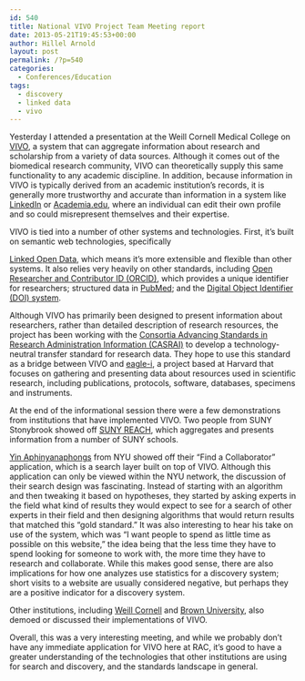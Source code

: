 ```yaml
---
id: 540
title: National VIVO Project Team Meeting report
date: 2013-05-21T19:45:53+00:00
author: Hillel Arnold
layout: post
permalink: /?p=540
categories:
  - Conferences/Education
tags:
  - discovery
  - linked data
  - vivo
---
```

Yesterday I attended a presentation at the Weill Cornell Medical College on <a href="http://vivoweb.org/" target="_blank">VIVO</a>, a system that can aggregate information about research and scholarship from a variety of data sources. Although it comes out of the biomedical research community, VIVO can theoretically supply this same functionality to any academic discipline. In addition, because information in VIVO is typically derived from an academic institution’s records, it is generally more trustworthy and accurate than information in a system like <a href="http://www.linkedin.com/" target="_blank">LinkedIn</a> or <a href="http://academia.edu/" target="_blank">Academia.edu</a>, where an individual can edit their own profile and so could misrepresent themselves and their expertise.

<!--more-->VIVO is tied into a number of other systems and technologies. First, it’s built on semantic web technologies, specifically

<a href="http://linkeddata.org/" target="_blank">Linked Open Data</a>, which means it’s more extensible and flexible than other systems. It also relies very heavily on other standards, including <a href="http://orcid.org/" target="_blank">Open Researcher and Contributor ID (ORCID)</a>, which provides a unique identifier for researchers; structured data in <a href="http://www.ncbi.nlm.nih.gov/pubmed" target="_blank">PubMed</a>; and the <a href="http://www.doi.org/" target="_blank">Digital Object Identifier (DOI) system</a>.

Although VIVO has primarily been designed to present information about researchers, rather than detailed description of research resources, the project has been working with the <a href="http://casrai.org/" target="_blank">Consortia Advancing Standards in Research Administration Information (CASRAI)</a> to develop a technology-neutral transfer standard for research data. They hope to use this standard as a bridge between VIVO and <a href="https://www.eagle-i.net/" target="_blank">eagle-i</a>, a project based at Harvard that focuses on gathering and presenting data about resources used in scientific research, including publications, protocols, software, databases, specimens and instruments.

At the end of the informational session there were a few demonstrations from institutions that have implemented VIVO. Two people from SUNY Stonybrook showed off <a href="http://reach.suny.edu/" target="_blank">SUNY REACH</a>, which aggregates and presents information from a number of SUNY schools.

<a href="http://www.nyuinformatics.org/people/faculty/yindalon-aphinyanaphongs" target="_blank">Yin Aphinyanaphongs</a> from NYU showed off their “Find a Collaborator” application, which is a search layer built on top of VIVO. Although this application can only be viewed within the NYU network, the discussion of their search design was fascinating. Instead of starting with an algorithm and then tweaking it based on hypotheses, they started by asking experts in the field what kind of results they would expect to see for a search of other experts in their field and then designing algorithms that would return results that matched this “gold standard.” It was also interesting to hear his take on use of the system, which was “I want people to spend as little time as possible on this website,” the idea being that the less time they have to spend looking for someone to work with, the more time they have to research and collaborate. While this makes good sense, there are also implications for how one analyzes use statistics for a discovery system; short visits to a website are usually considered negative, but perhaps they are a positive indicator for a discovery system.

Other institutions, including <a href="http://beta.vivosearch.org/institution/weill-cornell-medical-college" target="_blank">Weill Cornell</a> and <a href="https://wiki.brown.edu/confluence/display/library/VIVO" target="_blank">Brown University</a>, also demoed or discussed their implementations of VIVO.

Overall, this was a very interesting meeting, and while we probably don’t have any immediate application for VIVO here at RAC, it’s good to have a greater understanding of the technologies that other institutions are using for search and discovery, and the standards landscape in general.
